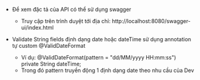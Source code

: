 
- Để xem đặc tả của API có thể sử dụng swagger
    + Truy cập trên trình duyệt tới địa chỉ: http://localhost:8080/swagger-ui/index.html


- Validate String fields định dạng date hoặc dateTime sử dụng annotation tự custom @ValidDateFormat
  + Ví dụ:  @ValidDateFormat(pattern = "dd/MM/yyyy HH:mm:ss")
            private String dateTime;
  + Trong đó pattern truyền động 1 định dạng date theo nhu cầu của Dev

